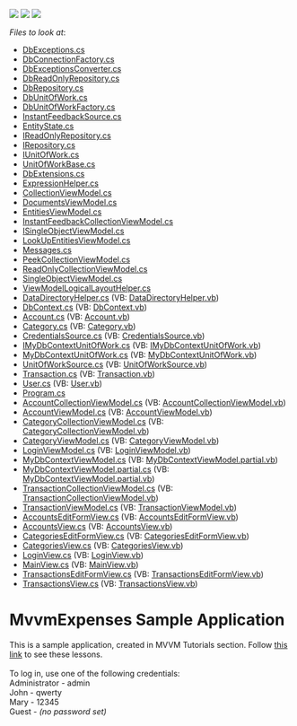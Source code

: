 <!-- default badges list -->
![](https://img.shields.io/endpoint?url=https://codecentral.devexpress.com/api/v1/VersionRange/128614890/15.1.4%2B)
[![](https://img.shields.io/badge/Open_in_DevExpress_Support_Center-FF7200?style=flat-square&logo=DevExpress&logoColor=white)](https://supportcenter.devexpress.com/ticket/details/T254492)
[![](https://img.shields.io/badge/📖_How_to_use_DevExpress_Examples-e9f6fc?style=flat-square)](https://docs.devexpress.com/GeneralInformation/403183)
<!-- default badges end -->
<!-- default file list -->
*Files to look at*:

* [DbExceptions.cs](./CS/MVVMExpenses/Common/DataModel/DbExceptions.cs)
* [DbConnectionFactory.cs](./CS/MVVMExpenses/Common/DataModel/EntityFramework/DbConnectionFactory.cs)
* [DbExceptionsConverter.cs](./CS/MVVMExpenses/Common/DataModel/EntityFramework/DbExceptionsConverter.cs)
* [DbReadOnlyRepository.cs](./CS/MVVMExpenses/Common/DataModel/EntityFramework/DbReadOnlyRepository.cs)
* [DbRepository.cs](./CS/MVVMExpenses/Common/DataModel/EntityFramework/DbRepository.cs)
* [DbUnitOfWork.cs](./CS/MVVMExpenses/Common/DataModel/EntityFramework/DbUnitOfWork.cs)
* [DbUnitOfWorkFactory.cs](./CS/MVVMExpenses/Common/DataModel/EntityFramework/DbUnitOfWorkFactory.cs)
* [InstantFeedbackSource.cs](./CS/MVVMExpenses/Common/DataModel/EntityFramework/InstantFeedbackSource.cs)
* [EntityState.cs](./CS/MVVMExpenses/Common/DataModel/EntityState.cs)
* [IReadOnlyRepository.cs](./CS/MVVMExpenses/Common/DataModel/IReadOnlyRepository.cs)
* [IRepository.cs](./CS/MVVMExpenses/Common/DataModel/IRepository.cs)
* [IUnitOfWork.cs](./CS/MVVMExpenses/Common/DataModel/IUnitOfWork.cs)
* [UnitOfWorkBase.cs](./CS/MVVMExpenses/Common/DataModel/UnitOfWorkBase.cs)
* [DbExtensions.cs](./CS/MVVMExpenses/Common/Utils/DbExtensions.cs)
* [ExpressionHelper.cs](./CS/MVVMExpenses/Common/Utils/ExpressionHelper.cs)
* [CollectionViewModel.cs](./CS/MVVMExpenses/Common/ViewModel/CollectionViewModel.cs)
* [DocumentsViewModel.cs](./CS/MVVMExpenses/Common/ViewModel/DocumentsViewModel.cs)
* [EntitiesViewModel.cs](./CS/MVVMExpenses/Common/ViewModel/EntitiesViewModel.cs)
* [InstantFeedbackCollectionViewModel.cs](./CS/MVVMExpenses/Common/ViewModel/InstantFeedbackCollectionViewModel.cs)
* [ISingleObjectViewModel.cs](./CS/MVVMExpenses/Common/ViewModel/ISingleObjectViewModel.cs)
* [LookUpEntitiesViewModel.cs](./CS/MVVMExpenses/Common/ViewModel/LookUpEntitiesViewModel.cs)
* [Messages.cs](./CS/MVVMExpenses/Common/ViewModel/Messages.cs)
* [PeekCollectionViewModel.cs](./CS/MVVMExpenses/Common/ViewModel/PeekCollectionViewModel.cs)
* [ReadOnlyCollectionViewModel.cs](./CS/MVVMExpenses/Common/ViewModel/ReadOnlyCollectionViewModel.cs)
* [SingleObjectViewModel.cs](./CS/MVVMExpenses/Common/ViewModel/SingleObjectViewModel.cs)
* [ViewModelLogicalLayoutHelper.cs](./CS/MVVMExpenses/Common/ViewModel/ViewModelLogicalLayoutHelper.cs)
* [DataDirectoryHelper.cs](./CS/MVVMExpenses/DataBase/DataDirectoryHelper.cs) (VB: [DataDirectoryHelper.vb](./VB/MVVMExpenses/DataBase/DataDirectoryHelper.vb))
* [DbContext.cs](./CS/MVVMExpenses/DataBase/DbContext.cs) (VB: [DbContext.vb](./VB/MVVMExpenses/DataBase/DbContext.vb))
* [Account.cs](./CS/MVVMExpenses/Models/Account.cs) (VB: [Account.vb](./VB/MVVMExpenses/Models/Account.vb))
* [Category.cs](./CS/MVVMExpenses/Models/Category.cs) (VB: [Category.vb](./VB/MVVMExpenses/Models/Category.vb))
* [CredentialsSource.cs](./CS/MVVMExpenses/Models/CredentialsSource.cs) (VB: [CredentialsSource.vb](./VB/MVVMExpenses/Models/CredentialsSource.vb))
* [IMyDbContextUnitOfWork.cs](./CS/MVVMExpenses/Models/MyDbContextDataModel/IMyDbContextUnitOfWork.cs) (VB: [IMyDbContextUnitOfWork.vb](./VB/MVVMExpenses/Models/MyDbContextDataModel/IMyDbContextUnitOfWork.vb))
* [MyDbContextUnitOfWork.cs](./CS/MVVMExpenses/Models/MyDbContextDataModel/MyDbContextUnitOfWork.cs) (VB: [MyDbContextUnitOfWork.vb](./VB/MVVMExpenses/Models/MyDbContextDataModel/MyDbContextUnitOfWork.vb))
* [UnitOfWorkSource.cs](./CS/MVVMExpenses/Models/MyDbContextDataModel/UnitOfWorkSource.cs) (VB: [UnitOfWorkSource.vb](./VB/MVVMExpenses/Models/MyDbContextDataModel/UnitOfWorkSource.vb))
* [Transaction.cs](./CS/MVVMExpenses/Models/Transaction.cs) (VB: [Transaction.vb](./VB/MVVMExpenses/Models/Transaction.vb))
* [User.cs](./CS/MVVMExpenses/Models/User.cs) (VB: [User.vb](./VB/MVVMExpenses/Models/User.vb))
* [Program.cs](./CS/MVVMExpenses/Program.cs)
* [AccountCollectionViewModel.cs](./CS/MVVMExpenses/ViewModels/Account/AccountCollectionViewModel.cs) (VB: [AccountCollectionViewModel.vb](./VB/MVVMExpenses/ViewModels/Account/AccountCollectionViewModel.vb))
* [AccountViewModel.cs](./CS/MVVMExpenses/ViewModels/Account/AccountViewModel.cs) (VB: [AccountViewModel.vb](./VB/MVVMExpenses/ViewModels/Account/AccountViewModel.vb))
* [CategoryCollectionViewModel.cs](./CS/MVVMExpenses/ViewModels/Category/CategoryCollectionViewModel.cs) (VB: [CategoryCollectionViewModel.vb](./VB/MVVMExpenses/ViewModels/Category/CategoryCollectionViewModel.vb))
* [CategoryViewModel.cs](./CS/MVVMExpenses/ViewModels/Category/CategoryViewModel.cs) (VB: [CategoryViewModel.vb](./VB/MVVMExpenses/ViewModels/Category/CategoryViewModel.vb))
* [LoginViewModel.cs](./CS/MVVMExpenses/ViewModels/LoginViewModel.cs) (VB: [LoginViewModel.vb](./VB/MVVMExpenses/ViewModels/LoginViewModel.vb))
* [MyDbContextViewModel.cs](./CS/MVVMExpenses/ViewModels/MyDbContextViewModel.cs) (VB: [MyDbContextViewModel.partial.vb](./VB/MVVMExpenses/ViewModels/MyDbContextViewModel.partial.vb))
* [MyDbContextViewModel.partial.cs](./CS/MVVMExpenses/ViewModels/MyDbContextViewModel.partial.cs) (VB: [MyDbContextViewModel.partial.vb](./VB/MVVMExpenses/ViewModels/MyDbContextViewModel.partial.vb))
* [TransactionCollectionViewModel.cs](./CS/MVVMExpenses/ViewModels/Transaction/TransactionCollectionViewModel.cs) (VB: [TransactionCollectionViewModel.vb](./VB/MVVMExpenses/ViewModels/Transaction/TransactionCollectionViewModel.vb))
* [TransactionViewModel.cs](./CS/MVVMExpenses/ViewModels/Transaction/TransactionViewModel.cs) (VB: [TransactionViewModel.vb](./VB/MVVMExpenses/ViewModels/Transaction/TransactionViewModel.vb))
* [AccountsEditFormView.cs](./CS/MVVMExpenses/Views/Account/AccountsEditFormView.cs) (VB: [AccountsEditFormView.vb](./VB/MVVMExpenses/Views/Account/AccountsEditFormView.vb))
* [AccountsView.cs](./CS/MVVMExpenses/Views/Account/AccountsView.cs) (VB: [AccountsView.vb](./VB/MVVMExpenses/Views/Account/AccountsView.vb))
* [CategoriesEditFormView.cs](./CS/MVVMExpenses/Views/Category/CategoriesEditFormView.cs) (VB: [CategoriesEditFormView.vb](./VB/MVVMExpenses/Views/Category/CategoriesEditFormView.vb))
* [CategoriesView.cs](./CS/MVVMExpenses/Views/Category/CategoriesView.cs) (VB: [CategoriesView.vb](./VB/MVVMExpenses/Views/Category/CategoriesView.vb))
* [LoginView.cs](./CS/MVVMExpenses/Views/LoginView.cs) (VB: [LoginView.vb](./VB/MVVMExpenses/Views/LoginView.vb))
* [MainView.cs](./CS/MVVMExpenses/Views/MainView.cs) (VB: [MainView.vb](./VB/MVVMExpenses/Views/MainView.vb))
* [TransactionsEditFormView.cs](./CS/MVVMExpenses/Views/Transaction/TransactionsEditFormView.cs) (VB: [TransactionsEditFormView.vb](./VB/MVVMExpenses/Views/Transaction/TransactionsEditFormView.vb))
* [TransactionsView.cs](./CS/MVVMExpenses/Views/Transaction/TransactionsView.cs) (VB: [TransactionsView.vb](./VB/MVVMExpenses/Views/Transaction/TransactionsView.vb))
<!-- default file list end -->
# MvvmExpenses Sample Application


This is a sample application, created in MVVM Tutorials section. Follow <a href="https://documentation.devexpress.com/#WindowsForms/CustomDocument114101">this link</a> to see these lessons.<br /><br />To log in, use one of the following credentials:<br />Administrator - admin<br />John - qwerty<br />Mary - 12345<br />Guest - <em>(no password set)</em>

<br/>


